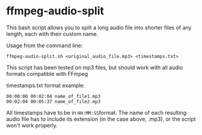 # ffmpeg-audio-split
This bash script allows you to split a long audio file into shorter files of any length, each with their custom name.                           
                                                                            
Usage from the command line:     
```
ffmpeg-audio-split.sh <original_audio_file.mp3> <timestamps.txt>  
```
                                                                            
This script has been tested on mp3 files, but should work with all audio formats compatible with FFmpeg                                              
                                                                             
timestamps.txt format example: 
```
00:00:00 00:02:04 name_of_file1.mp3                                         
00:02:04 00:05:37 name_of_file2.mp3
```
                                      
All timestamps have to be in `HH:MM:SS`format. The name of each resulting audio file has to include its extension (in the case above, .mp3), or the script won't work properly.                                                 

